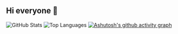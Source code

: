## Hi everyone 👋



![GitHub Stats](https://github-readme-stats.vercel.app/api?username=ClassZak&show_icons=true&theme=dark)
![Top Languages](https://github-readme-stats.vercel.app/api/top-langs/?username=ClassZak&layout=compact&theme=dark)
[![Ashutosh's github activity graph](https://github-readme-activity-graph.vercel.app/graph?username=ClassZak&line=24292e&point=24292e&area=true&hide_border=true&hide_title=true&days=60&theme=github-compact)](https://github.com/ashutosh00710/github-readme-activity-graph)

<!--
**ClassZak/ClassZak** is a ✨ _special_ ✨ repository because its `README.md` (this file) appears on your GitHub profile.

Here are some ideas to get you started:

- 🔭 I’m currently working on ...
- 🌱 I’m currently learning ...
- 👯 I’m looking to collaborate on ...
- 🤔 I’m looking for help with ...
- 💬 Ask me about ...
- 📫 How to reach me: ...
- 😄 Pronouns: ...
- ⚡ Fun fact: ...
-->
